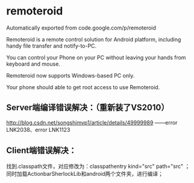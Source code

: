 # remoteroid
Automatically exported from code.google.com/p/remoteroid

Remoteroid is a remote control solution for Android platform, including handy file transfer and notify-to-PC.

You can control your Phone on your PC without leaving your hands from keyboard and mouse.

Remoteroid now supports Windows-based PC only. 

Your phone should able to get root access to use Remoteroid.

## Server端编译错误解决：（重新装了VS2010）
http://blog.csdn.net/songshimvp1/article/details/49999989     ——error LNK2038、error LNK1123

## Client端错误解决：
找到.classpath文件，对应修改为：classpathentry kind="src" path="src"  ；<BR>
同时加载ActionbarSherlockLib和android两个文件夹，进行编译；
